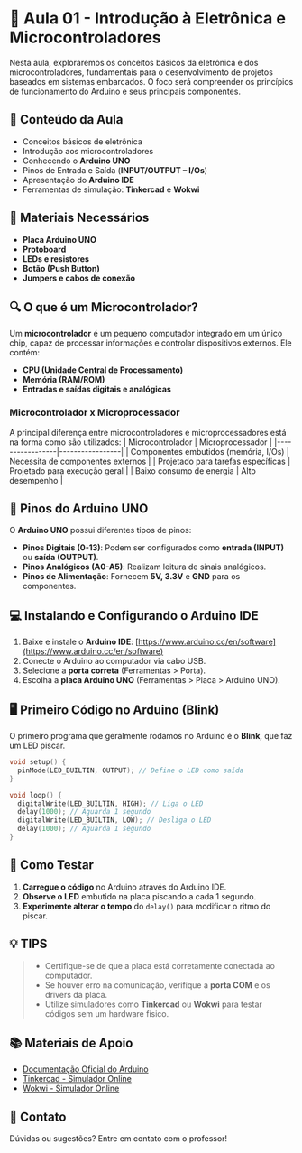 # 📘 Aula 01 - Introdução à Eletrônica e Microcontroladores

Nesta aula, exploraremos os conceitos básicos da eletrônica e dos microcontroladores, fundamentais para o desenvolvimento de projetos baseados em sistemas embarcados. O foco será compreender os princípios de funcionamento do Arduino e seus principais componentes.

## 📄 Conteúdo da Aula
- Conceitos básicos de eletrônica
- Introdução aos microcontroladores
- Conhecendo o **Arduino UNO**
- Pinos de Entrada e Saída (**INPUT/OUTPUT – I/Os**)
- Apresentação do **Arduino IDE**
- Ferramentas de simulação: **Tinkercad** e **Wokwi**

## 🔧 Materiais Necessários

- **Placa Arduino UNO**
- **Protoboard**
- **LEDs e resistores**
- **Botão (Push Button)**
- **Jumpers e cabos de conexão**

## 🔍 O que é um Microcontrolador?
Um **microcontrolador** é um pequeno computador integrado em um único chip, capaz de processar informações e controlar dispositivos externos. Ele contém:
- **CPU (Unidade Central de Processamento)**
- **Memória (RAM/ROM)**
- **Entradas e saídas digitais e analógicas**

### Microcontrolador x Microprocessador
A principal diferença entre microcontroladores e microprocessadores está na forma como são utilizados:
| Microcontrolador | Microprocessador |
|-----------------|-----------------|
| Componentes embutidos (memória, I/Os) | Necessita de componentes externos |
| Projetado para tarefas específicas | Projetado para execução geral |
| Baixo consumo de energia | Alto desempenho |

## 🔌 Pinos do Arduino UNO
O **Arduino UNO** possui diferentes tipos de pinos:
- **Pinos Digitais (0-13)**: Podem ser configurados como **entrada (INPUT)** ou **saída (OUTPUT)**.
- **Pinos Analógicos (A0-A5)**: Realizam leitura de sinais analógicos.
- **Pinos de Alimentação**: Fornecem **5V, 3.3V** e **GND** para os componentes.

## 💻 Instalando e Configurando o Arduino IDE
1. Baixe e instale o **Arduino IDE**: [https://www.arduino.cc/en/software](https://www.arduino.cc/en/software)
2. Conecte o Arduino ao computador via cabo USB.
3. Selecione a **porta correta** (Ferramentas > Porta).
4. Escolha a **placa Arduino UNO** (Ferramentas > Placa > Arduino UNO).

## 🖥️ Primeiro Código no Arduino (Blink)
O primeiro programa que geralmente rodamos no Arduino é o **Blink**, que faz um LED piscar.

```cpp
void setup() {
  pinMode(LED_BUILTIN, OUTPUT); // Define o LED como saída
}

void loop() {
  digitalWrite(LED_BUILTIN, HIGH); // Liga o LED
  delay(1000); // Aguarda 1 segundo
  digitalWrite(LED_BUILTIN, LOW); // Desliga o LED
  delay(1000); // Aguarda 1 segundo
}
```

## 🚀 Como Testar
1. **Carregue o código** no Arduino através do Arduino IDE.
2. **Observe o LED** embutido na placa piscando a cada 1 segundo.
3. **Experimente alterar o tempo** do `delay()` para modificar o ritmo do piscar.

## 💡 TIPS
> - Certifique-se de que a placa está corretamente conectada ao computador.
> - Se houver erro na comunicação, verifique a **porta COM** e os drivers da placa.
> - Utilize simuladores como **Tinkercad** ou **Wokwi** para testar códigos sem um hardware físico.

## 📚 Materiais de Apoio
- [Documentação Oficial do Arduino](https://docs.arduino.cc/)
- [Tinkercad - Simulador Online](https://www.tinkercad.com/)
- [Wokwi - Simulador Online](https://wokwi.com/)

## 📩 Contato
Dúvidas ou sugestões? Entre em contato com o professor!

